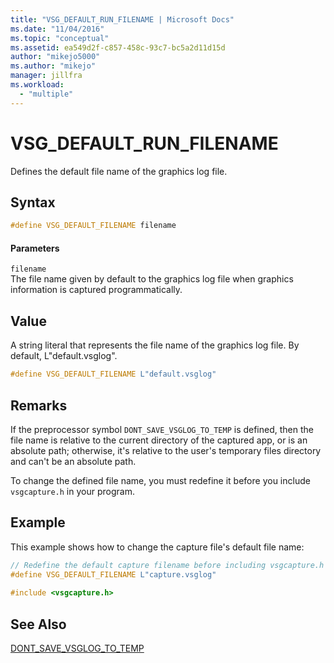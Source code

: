 ```yaml
---
title: "VSG_DEFAULT_RUN_FILENAME | Microsoft Docs"
ms.date: "11/04/2016"
ms.topic: "conceptual"
ms.assetid: ea549d2f-c857-458c-93c7-bc5a2d11d15d
author: "mikejo5000"
ms.author: "mikejo"
manager: jillfra
ms.workload: 
  - "multiple"
---
```

# VSG_DEFAULT_RUN_FILENAME
Defines the default file name of the graphics log file.  
  
## Syntax  
  
```C++  
#define VSG_DEFAULT_FILENAME filename  
```  
  
#### Parameters  
 `filename`  
 The file name given by default to the graphics log file when graphics information is captured programmatically.  
  
## Value  
 A string literal that represents the file name of the graphics log file. By default, L"default.vsglog".  
  
```C++  
#define VSG_DEFAULT_FILENAME L"default.vsglog"  
```  
  
## Remarks  
 If the preprocessor symbol `DONT_SAVE_VSGLOG_TO_TEMP` is defined, then the file name is relative to the current directory of the captured app, or is an absolute path; otherwise, it's relative to the user's temporary files directory and can't be an absolute path.  
  
 To change the defined file name, you must redefine it before you include `vsgcapture.h` in your program.  
  
## Example  
 This example shows how to change the capture file's default file name:  
  
```C++  
// Redefine the default capture filename before including vsgcapture.h  
#define VSG_DEFAULT_FILENAME L"capture.vsglog"  
  
#include <vsgcapture.h>  
```  
  
## See Also  
 [DONT_SAVE_VSGLOG_TO_TEMP](dont-save-vsglog-to-temp.md)